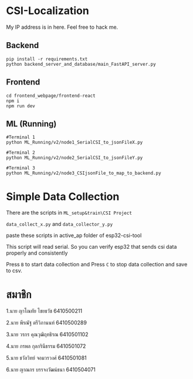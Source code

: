 # CSI-Localization

My IP address is in here. Feel free to hack me.

## Backend

```
pip install -r requirements.txt
python backend_server_and_database/main_FastAPI_server.py

```

## Frontend

```
cd frontend_webpage/frontend-react
npm i
npm run dev

```

## ML (Running)

```
#Terminal 1
python ML_Running/v2/node1_SerialCSI_to_jsonFileX.py

#Terminal 2
python ML_Running/v2/node2_SerialCSI_to_jsonFileY.py

#Terminal 3
python ML_Running/v2/node3_CSIjsonFile_to_map_to_backend.py
```


# Simple Data Collection
There are the scripts in `ML_setup&train\CSI Project`

`data_collect_x.py` and `data_collector_y.py`

paste these scripts in active_ap folder of esp32-csi-tool

This script will read serial. So you can verify esp32 that sends csi data properly and consistently

Press `B` to start data collection and Press `C` to stop data collection and save to csv.

# สมาชิก
1.นาย ญาโณทัย ไชยธวัช 6410500211

2.นาย พีรณัฐ ตรีวิภานนท์ 6410500289

3.นาย วรกร คุณวุฒิฤทธิรณ 6410501102

4.นาย กรพล กุลกรินีธรรม 6410501072

5.นาย ชวัลวิทย์ จอมวรวงศ์ 6410501081

6.นาย ญาณกร บรรจงวัฒน์ธนา 6410504071